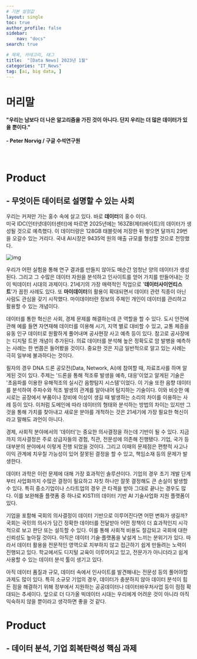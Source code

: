 ```yaml
---
# 기본 설정값
layout: single
toc: true
author_profile: false
sidebar:
    nav: "docs"
search: true

# 제목, 카테고리, 태그
title:  "[Data News] 2023년 1월"
categories: "IT_News"
tag: [ai, big data, ]
---
```


# 머리말
<div class="notice--success">
<h4>"우리는 남보다 더 나은 알고리즘을 가진 것이 아니다. 단지 우리는 더 많은 데이터가 있을 뿐이다."<br/><br/>- Peter Norvig / 구글 수석연구원</h4></div>
<br/>

# Product
## - 무엇이든 데이터로 설명할 수 있는 사회

우리는 커져만 가는 홍수 속에 살고 있다. 바로 **데이터**의 홍수 이다.<BR/>
미국 IDC(인터넷데이터센터)에 따르면 2025년에는 163ZB(제타바이트)의 데이터가 생성될 것으로 예측했다. 이 데이터량은 128GB 태블릿에 저장한 뒤 쌓으면 달까지 29번을 오갈수 있는 거리다.
국내 AI시장은 9435억 원의 매출 규모를 형성할 것으로 전망했다.
<BR/>

![img](http://cdn.itdaily.kr/news/photo/201704/82830_90039_4422.png)


우리가 어떤 실험을 통해 연구 결과를 만들지 않아도 매순간 엄청난 양의 데이터가 생성된다. 그리고 그 수많은 데이터 자원을 분석하고 인사이트를 얻어 가치를 만들어내는 것이 빅데이터 시대의 과제이다. 21세기의 가장 매력적인 직업으로 '**데이터사이언티스트**'가 꼽힌 사례도 있다. 또 **마이데이터**의 활용이 확대되면서 데이터 관련 직종이 아닌 사람도 관심을 갖기 시작했다. 마이데이터란 정보의 주체인 개인이 데이터를 관리하고 활용할 수 있는 개념이다.
<BR/>

데이터를 통한 혁신은 사회, 경제 문제를 해결하는데 큰 역할을 할 수 있다.
도시 안전에 관해 예를 들면 자연재해 데이터를 이용해 시기, 지역 별로 대비할 수 있고, 교통 체증을 유동 인구 데이터로 원활하게 풀어내며 공사현장 사고 예측 등이 있다. 참고로 공사장에는 디지털 트윈 개념이 추가된다. 
의료 데이터를 분석해 높은 정확도로 암 발병을 예측하는 사례는 한 번쯤은 들어봤을 것이다.
중요한 것은 지금 일반적으로 알고 있는 사례는 극히 일부에 불과하다는 것이다.


필자의 경우 DNA 드론 공모전(Data, Network, Ai)에 참여할 때, 자료조사를 하며 알게된 것이 있다. 주제는 '드론을 통해 적조류 발생을 예측, 대응'이었고 알게된 기술은 '초음파를 이용한 유해적조의 실시간 음향탐지 시스템'이었다.
이 기술 또한 음향 데이터를 분석하여 주파수와 적조 발생의 관계를 알아내어 탐지하는 기술이다.
이와 비슷한 예시로는 공장에서 부품이나 장비에 이상이 생길 때 발생하는 소리의 차이를 이용하는 사례 등이 있다.
이처럼 도메인에 따라 데이터의 형태와 분석하는 방법의 차이는 있지만 그것을 통해 가치를 찾아내고 새로운 분야를 개척하는 것은 21세기에 가장 필요한 혁신이라고 말해도 과언이 아니다.


경제, 사회적 분야에서의 '데이터'는 중요한 의사결정을 하는데 기반이 될 수 있다. 
지금까지 의사결정은 주로 상급자들의 경험, 직관, 전문성에 의존해 진행됐다. 
기업, 국가 등 대부분의 분야에서 이렇게 진행 되었을 것이다. 
그리고 이때의 문제점은 편향적 사고나 이익 관계에 치우칠 가능성이 있어 잘못된 결정을 할 수 있고, 책임소재 등의 문제가 발생한다.

데이터 과학은 이런 문제에 대해 가장 효과적인 솔루션이다. 
기업의 경우 초기 개발 단계부터 사업화까지 수많은 결정이 필요하고 자칫 하나만 잘못 결정해도 큰 손실이 발생할 수 있다.
특히 중소기업이나 스타트업의 경우 큰 타격을 받아 그대로 끝나는 경우도 많다.
이를 보완해줄 플랫폼 중 하나로 KISTI의 데이터 기반 AI 기술사업화 지원 플랫폼이 있다.

기업을 포함해 국회의 의사결정이 데이터 기반으로 이루어진다면 어떤 변화가 생길까? 
국회는 국민의 의사가 담긴 정확한 데이터를 전달받아 어떤 정책이 더 효과적인지 시각적으로 보고 판단 또는 설득할 수 있다. 이를 통해 사회적 비용도 절감되고 국회에 대한 신뢰성도 높아질 것이다. 아직은 데이터 기술·플랫폼을 낯설게 느끼는 분위기가 있다. 따라서 데이터 활용을 전문적인 영역으로 치부하지 않고 접근하기 쉽게 만들려는 노력이 진행되고 있다. 학교에서도 디지털 교육이 이루어지고 있고, 전문가가 아니더라고 쉽게 사용할 수 있는 데이터 분석 툴이 생기고 있다.

아직 데이터 품질과 규모, 데이터 속에서 인사이트를 발견해내는 전문성 등의 풀어야할 과제도 많이 있다. 특히 소규모 기업의 경우, 데이터가 충분하지 않아 데이터 분석이 힘든 점을 해결하기 위해 정부에서 지원하는 공공데이터나 데이터바우처사업 등이 점점 확대되는 추세이다.
앞으로 더 다가올 빅데이터 시대는 우리에게 어려운 것이 아니라 아직 익숙하지 않을 뿐이라고 생각하면 좋을 것 같다. 










# Product
## - 데이터 분석, 기업 회복탄력성 핵심 과제